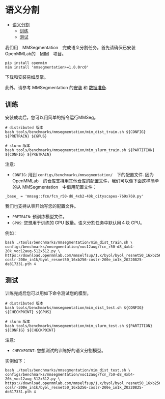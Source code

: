 # 语义分割

- [语义分割](#语义分割)
  - [训练](#训练)
  - [测试](#测试)

我们用　MMSegmentation　完成语义分割任务。首先请确保已安装OpenMMLab的　[MIM](https://github.com/open-mmlab/mim)　项目。

```shell
pip install openmim
mim install 'mmsegmentation>=1.0.0rc0'
```

下载和安装易如反掌。

此外，请参考 MMSegmentation 的[安装](https://mmsegmentation.readthedocs.io/en/dev-1.x/get_started.html) 和 [数据准备](https://mmsegmentation.readthedocs.io/en/dev-1.x/user_guides/2_dataset_prepare.html).

## 训练

安装成功后，您可以用简单的指令运行MMSeg。

```shell
# distributed 版本
bash tools/benchmarks/mmsegmentation/mim_dist_train.sh ${CONFIG} ${PRETRAIN} ${GPUS}

# slurm 版本
bash tools/benchmarks/mmsegmentation/mim_slurm_train.sh ${PARTITION} ${CONFIG} ${PRETRAIN}
```

注意:

- `CONFIG`: 用到 `configs/benchmarks/mmsegmentation/`　下的配置文件. 因为 OpenMMLab　的仓库支持用其他仓库的配置文件，我们可以像下面这样简单的从 MMSegmentation　中借用配置文件：

```shell
_base_ = 'mmseg::fcn/fcn_r50-d8_4xb2-40k_cityscapes-769x769.py'
```

我们也支持从零开始写您的配置文件。

- `PRETRAIN`: 预训练模型文件。
- `GPUS`: 您想用于训练的 GPU 数量。语义分割任务中默认用４块 GPU。

例如：

```shell
bash ./tools/benchmarks/mmsegmentation/mim_dist_train.sh \
configs/benchmarks/mmsegmentation/voc12aug/fcn_r50-d8_4xb4-20k_voc12aug-512x512.py \
https://download.openmmlab.com/mmselfsup/1.x/byol/byol_resnet50_16xb256-coslr-200e_in1k/byol_resnet50_16xb256-coslr-200e_in1k_20220825-de817331.pth 4
```

## 测试

训练完成后您可以用如下命令测试您的模型。

```shell
# distributed 版本
bash tools/benchmarks/mmsegmentation/mim_dist_test.sh ${CONFIG} ${CHECKPOINT} ${GPUS}

# slurm 版本
bash tools/benchmarks/mmsegmentation/mim_slurm_test.sh ${PARTITION} ${CONFIG} ${CHECKPOINT}
```

注意:

- `CHECKPOINT`: 您想测试的训练好的语义分割模型。

实例如下：

```shell
bash ./tools/benchmarks/mmsegmentation/mim_dist_test.sh \
configs/benchmarks/mmsegmentation/voc12aug/fcn_r50-d8_4xb4-20k_voc12aug-512x512.py \
https://download.openmmlab.com/mmselfsup/1.x/byol/byol_resnet50_16xb256-coslr-200e_in1k/byol_resnet50_16xb256-coslr-200e_in1k_20220825-de817331.pth 4
```
